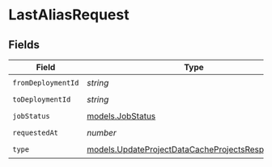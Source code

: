 # LastAliasRequest


## Fields

| Field                                                                                                        | Type                                                                                                         | Required                                                                                                     | Description                                                                                                  |
| ------------------------------------------------------------------------------------------------------------ | ------------------------------------------------------------------------------------------------------------ | ------------------------------------------------------------------------------------------------------------ | ------------------------------------------------------------------------------------------------------------ |
| `fromDeploymentId`                                                                                           | *string*                                                                                                     | :heavy_check_mark:                                                                                           | N/A                                                                                                          |
| `toDeploymentId`                                                                                             | *string*                                                                                                     | :heavy_check_mark:                                                                                           | N/A                                                                                                          |
| `jobStatus`                                                                                                  | [models.JobStatus](../models/jobstatus.md)                                                                   | :heavy_check_mark:                                                                                           | N/A                                                                                                          |
| `requestedAt`                                                                                                | *number*                                                                                                     | :heavy_check_mark:                                                                                           | N/A                                                                                                          |
| `type`                                                                                                       | [models.UpdateProjectDataCacheProjectsResponseType](../models/updateprojectdatacacheprojectsresponsetype.md) | :heavy_check_mark:                                                                                           | N/A                                                                                                          |